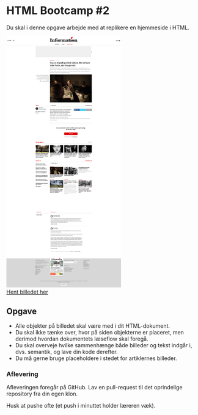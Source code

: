 # HTML Bootcamp #2
Du skal i denne opgave arbejde med at replikere en hjemmeside i HTML.

<firgure>
<img src="./assets/information.png" width="300">
<figcaption><a href="./assets/information.png">Hent billedet her</a></figcaption>
</figure>

## Opgave
* Alle objekter på billedet skal være med i dit HTML-dokument.
* Du skal ikke tænke over, hvor på siden objekterne er placeret, men derimod hvordan dokumentets læseflow skal foregå.
* Du skal overveje hvilke sammenhænge både billeder og tekst indgår i, dvs. semantik, og lave din kode derefter.
* Du må gerne bruge placeholdere i stedet for artiklernes billeder.

### Aflevering
Afleveringen foregår på GitHub. Lav en pull-request til det oprindelige repository fra din egen klon.

Husk at pushe ofte (et push i minuttet holder læreren væk).